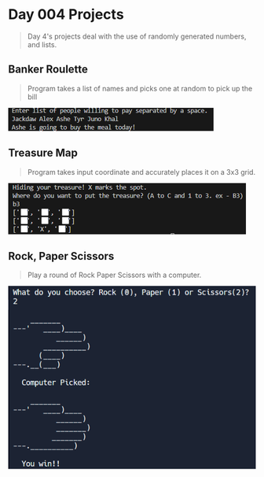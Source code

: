 # Day 004 Projects
> Day 4's projects deal with the use of randomly generated numbers, and lists.

## Banker Roulette
> Program takes a list of names and picks one at random to pick up the bill

![Screenshot](BankerScreen.png)

## Treasure Map
> Program takes input coordinate and accurately places it on a 3x3 grid.

![Screenshot](MapScreen.png)

## Rock, Paper Scissors
> Play a round of Rock Paper Scissors with a computer.

![Screenshot](RPSscreen.png)

